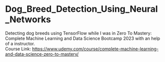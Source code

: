 # Dog_Breed_Detection_Using_Neural_Networks
Detecting dog breeds using TensorFlow while I was in Zero To Mastery: Complete Machine Learning and Data Science Bootcamp 2023 with an help of a instructor. \
Course Link: https://www.udemy.com/course/complete-machine-learning-and-data-science-zero-to-mastery/
